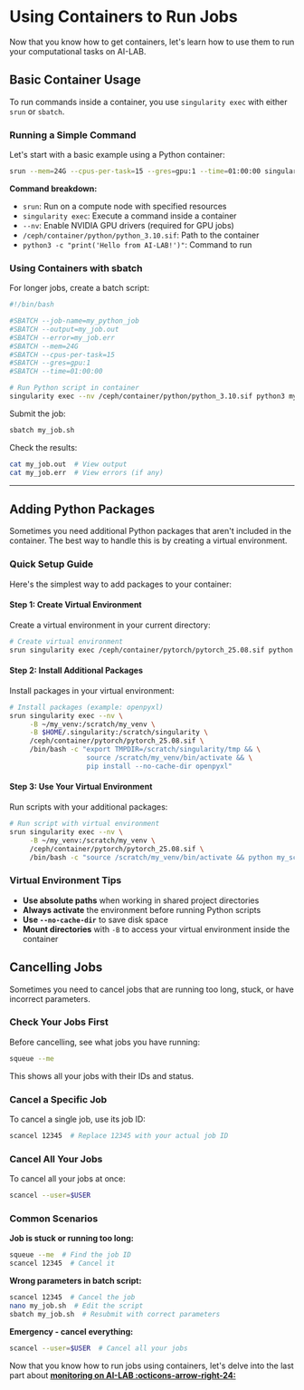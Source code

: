 
# Using Containers to Run Jobs

Now that you know how to get containers, let's learn how to use them to run your computational tasks on AI-LAB.

## Basic Container Usage

To run commands inside a container, you use `singularity exec` with either `srun` or `sbatch`.

### Running a Simple Command

Let's start with a basic example using a Python container:

```bash
srun --mem=24G --cpus-per-task=15 --gres=gpu:1 --time=01:00:00 singularity exec --nv /ceph/container/python/python_3.10.sif python3 -c "print('Hello from AI-LAB!')"
```

**Command breakdown:**

- `srun`: Run on a compute node with specified resources
- `singularity exec`: Execute a command inside a container
- `--nv`: Enable NVIDIA GPU drivers (required for GPU jobs)
- `/ceph/container/python/python_3.10.sif`: Path to the container
- `python3 -c "print('Hello from AI-LAB!')"`: Command to run

### Using Containers with sbatch

For longer jobs, create a batch script:

```bash title="my_job.sh"
#!/bin/bash

#SBATCH --job-name=my_python_job
#SBATCH --output=my_job.out
#SBATCH --error=my_job.err
#SBATCH --mem=24G
#SBATCH --cpus-per-task=15
#SBATCH --gres=gpu:1
#SBATCH --time=01:00:00

# Run Python script in container
singularity exec --nv /ceph/container/python/python_3.10.sif python3 my_script.py
```

Submit the job:

```bash
sbatch my_job.sh
```

Check the results:

```bash
cat my_job.out  # View output
cat my_job.err  # View errors (if any)
```


<hr>

## Adding Python Packages

Sometimes you need additional Python packages that aren't included in the container. The best way to handle this is by creating a virtual environment.

### Quick Setup Guide

Here's the simplest way to add packages to your container:


#### Step 1: Create Virtual Environment

Create a virtual environment in your current directory:

```bash
# Create virtual environment
srun singularity exec /ceph/container/pytorch/pytorch_25.08.sif python -m venv --system-site-packages my_venv
```

#### Step 2: Install Additional Packages

Install packages in your virtual environment:

```bash
# Install packages (example: openpyxl)
srun singularity exec --nv \
     -B ~/my_venv:/scratch/my_venv \
     -B $HOME/.singularity:/scratch/singularity \
     /ceph/container/pytorch/pytorch_25.08.sif \
     /bin/bash -c "export TMPDIR=/scratch/singularity/tmp && \
                   source /scratch/my_venv/bin/activate && \
                   pip install --no-cache-dir openpyxl"
```

#### Step 3: Use Your Virtual Environment

Run scripts with your additional packages:

```bash
# Run script with virtual environment
srun singularity exec --nv \
     -B ~/my_venv:/scratch/my_venv \
     /ceph/container/pytorch/pytorch_25.08.sif \
     /bin/bash -c "source /scratch/my_venv/bin/activate && python my_script.py"
```

### Virtual Environment Tips

- **Use absolute paths** when working in shared project directories
- **Always activate** the environment before running Python scripts
- **Use `--no-cache-dir`** to save disk space
- **Mount directories** with `-B` to access your virtual environment inside the container


## Cancelling Jobs

Sometimes you need to cancel jobs that are running too long, stuck, or have incorrect parameters.

### Check Your Jobs First

Before cancelling, see what jobs you have running:

```bash
squeue --me
```

This shows all your jobs with their IDs and status.

### Cancel a Specific Job

To cancel a single job, use its job ID:

```bash
scancel 12345  # Replace 12345 with your actual job ID
```

### Cancel All Your Jobs

To cancel all your jobs at once:

```bash
scancel --user=$USER
```

### Common Scenarios

**Job is stuck or running too long:**
```bash
squeue --me  # Find the job ID
scancel 12345  # Cancel it
```

**Wrong parameters in batch script:**
```bash
scancel 12345  # Cancel the job
nano my_job.sh  # Edit the script
sbatch my_job.sh  # Resubmit with correct parameters
```

**Emergency - cancel everything:**
```bash
scancel --user=$USER  # Cancel all your jobs
```


Now that you know how to run jobs using containers, let's delve into the last part about [**monitoring on AI-LAB :octicons-arrow-right-24:**](monitoring.md)




